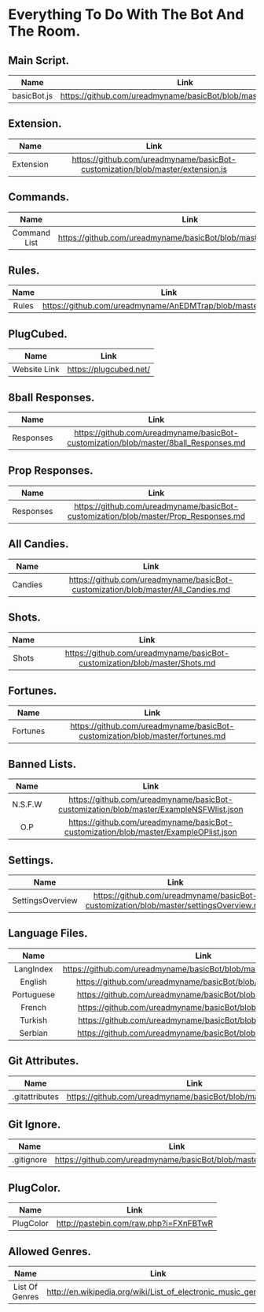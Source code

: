 Everything To Do With The Bot And The Room.
===========================================



Main Script.
------------
|Name|Link|
|:-------------------------------------------------:|:-------------------------------------------------:|
|basicBot.js|https://github.com/ureadmyname/basicBot/blob/master/basicBot.js|

Extension.
----------
|Name|Link|
|:-------------------------------------------------:|:-------------------------------------------------:|
|Extension|https://github.com/ureadmyname/basicBot-customization/blob/master/extension.js|

Commands.
---------
|Name|Link|
|:-------------------------------------------------:|:-------------------------------------------------:|
|Command List|https://github.com/ureadmyname/basicBot/blob/master/commands.md|

Rules.
------
|Name|Link|
|:-------------------------------------------------:|:-------------------------------------------------:|
|Rules|https://github.com/ureadmyname/AnEDMTrap/blob/master/rules.md|

PlugCubed.
----------
|Name|Link|
|:-------------------------------------------------:|:-------------------------------------------------:|
|Website Link|https://plugcubed.net/|

8ball Responses.
----------------
|Name|Link|
|:-------------------------------------------------:|:-------------------------------------------------:|
|Responses|https://github.com/ureadmyname/basicBot-customization/blob/master/8ball_Responses.md|

Prop Responses.
---------------
|Name|Link|
|:-------------------------------------------------:|:-------------------------------------------------:|
|Responses|https://github.com/ureadmyname/basicBot-customization/blob/master/Prop_Responses.md|

All Candies.
------------
|Name|Link|
|:-------------------------------------------------:|:-------------------------------------------------:|
|Candies|https://github.com/ureadmyname/basicBot-customization/blob/master/All_Candies.md|

Shots.
------
|Name|Link|
|:-------------------------------------------------:|:-------------------------------------------------:|
|Shots|https://github.com/ureadmyname/basicBot-customization/blob/master/Shots.md|

Fortunes.
----------
|Name|Link|
|:-------------------------------------------------:|:-------------------------------------------------:|
|Fortunes|https://github.com/ureadmyname/basicBot-customization/blob/master/fortunes.md|


Banned Lists.
-------------
|Name|Link|
|:-------------------------------------------------:|:-------------------------------------------------:|
|N.S.F.W|https://github.com/ureadmyname/basicBot-customization/blob/master/ExampleNSFWlist.json|
|O.P|https://github.com/ureadmyname/basicBot-customization/blob/master/ExampleOPlist.json|

Settings.
---------
|Name|Link|
|:-------------------------------------------------:|:-------------------------------------------------:|
|SettingsOverview|https://github.com/ureadmyname/basicBot-customization/blob/master/settingsOverview.md|

Language Files.
-----------
|Name|Link|
|:-------------------------------------------------:|:-------------------------------------------------:|
|LangIndex|https://github.com/ureadmyname/basicBot/blob/master/lang/langIndex.json|
|English|https://github.com/ureadmyname/basicBot/blob/master/lang/en.json|
|Portuguese|https://github.com/ureadmyname/basicBot/blob/master/lang/pt.json|
|French|https://github.com/ureadmyname/basicBot/blob/master/lang/fr.json|
|Turkish|https://github.com/ureadmyname/basicBot/blob/master/lang/tr.json|
|Serbian|https://github.com/ureadmyname/basicBot/blob/master/lang/sr.json|

Git Attributes.
---------------
|Name|Link|
|:-------------------------------------------------:|:-------------------------------------------------:|
|.gitattributes|https://github.com/ureadmyname/basicBot/blob/master/.gitattributes|

Git Ignore.
-----------
|Name|Link|
|:-------------------------------------------------:|:-------------------------------------------------:|
|.gitignore|https://github.com/ureadmyname/basicBot/blob/master/.gitignore|

PlugColor.
-----------
|Name|Link|
|:-------------------------------------------------:|:-------------------------------------------------:|
|PlugColor|http://pastebin.com/raw.php?i=FXnFBTwR|

Allowed Genres.
---------------
|Name|Link|
|:-------------------------------------------------:|:-------------------------------------------------:|
|List Of Genres|http://en.wikipedia.org/wiki/List_of_electronic_music_genres|
